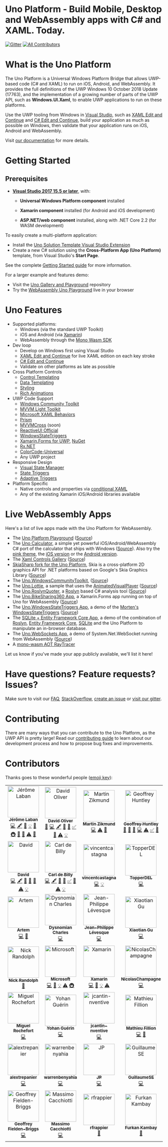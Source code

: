 # Uno Platform - Build Mobile, Desktop and WebAssembly apps with C# and XAML. Today.
[![Gitter](https://badges.gitter.im/uno-platform/Lobby.svg)](https://gitter.im/uno-platform/Lobby?utm_source=badge&utm_medium=badge&utm_campaign=pr-badge) [![All Contributors](https://img.shields.io/badge/all_contributors-34-orange.svg?style=flat-square)](#contributors-)

# What is the Uno Platform

The Uno Platform is a Universal Windows Platform Bridge that allows UWP-based code (C# and XAML) to run on iOS, Android, and WebAssembly. It provides the full definitions of the UWP Windows 10 October 2018 Update (17763), and the implementation of a growing number of parts of the UWP API, such as **Windows.UI.Xaml**, to enable UWP applications to run on these platforms.

Use the UWP tooling from Windows in [Visual Studio](https://www.visualstudio.com/), such as [XAML Edit and Continue](https://blogs.msdn.microsoft.com/visualstudio/2016/04/06/ui-development-made-easier-with-xaml-edit-continue/) and [C# Edit and Continue](https://docs.microsoft.com/en-us/visualstudio/debugger/how-to-use-edit-and-continue-csharp), build your application as much as possible on Windows, then validate that your application runs on iOS, Android and WebAssembly.

Visit [our documentation](doc/articles/intro.md) for more details.

# Getting Started

## Prerequisites
* [**Visual Studio 2017 15.5 or later**](https://visualstudio.microsoft.com/), with:
    * **Universal Windows Platform component** installed

	* **Xamarin component** installed (for Android and iOS development)

    * **ASP.NET/web component** installed, along with .NET Core 2.2 (for WASM development)

To easily create a multi-platform application:
* Install the [Uno Solution Template Visual Studio Extension](https://marketplace.visualstudio.com/items?itemName=nventivecorp.uno-platform-addin)
* Create a new C# solution using the **Cross-Platform App (Uno Platform)** template, from Visual Studio's **Start Page**.

See the complete [Getting Started guide](https://platform.uno/docs/articles/get-started.html) for more information.

For a larger example and features demo:
* Visit the [Uno Gallery and Playground](https://github.com/nventive/Uno.Playground) repository
* Try the [WebAssembly Uno Playground](https://playground.platform.uno) live in your browser

# Uno Features
* Supported platforms:
    * Windows (via the standard UWP Toolkit)
    * iOS and Android (via [Xamarin](https://www.visualstudio.com/xamarin/))
    * WebAssembly through the [Mono Wasm SDK](https://github.com/mono/mono/blob/master/sdks/wasm/README.md)
* Dev loop
    * Develop on Windows first using Visual Studio
    * [XAML Edit and Continue](https://blogs.msdn.microsoft.com/visualstudio/2016/04/06/ui-development-made-easier-with-xaml-edit-continue/) for live XAML edition on each key stroke
    * [C# Edit and Continue](https://docs.microsoft.com/en-us/visualstudio/debugger/how-to-use-edit-and-continue-csharp)
    * Validate on other platforms as late as possible
* Cross Platform Controls
    * [Control Templating](https://docs.microsoft.com/en-us/windows/uwp/design/controls-and-patterns/control-templates)
    * [Data Templating](https://code.msdn.microsoft.com/Data-Binding-in-UWP-b5c98114)
    * [Styling](https://docs.microsoft.com/en-us/windows/uwp/design/controls-and-patterns/xaml-styles)
    * [Rich Animations](https://docs.microsoft.com/en-us/windows/uwp/design/motion/xaml-animation)
* UWP Code Support
    * [Windows Community Toolkit](https://github.com/nventive/Uno.WindowsCommunityToolkit)
    * [MVVM Light Toolkit](https://github.com/nventive/uno.mvvmlight)
    * [Microsoft XAML Behaviors](https://github.com/nventive/Uno.XamlBehaviors)
    * [Prism](https://github.com/nventive/Uno.Prism)
    * [MVVMCross](https://www.mvvmcross.com/) (soon)
    * [ReactiveUI Official](https://github.com/reactiveui/ReactiveUI/pull/2067)
    * [WindowsStateTriggers](https://github.com/nventive/Uno.WindowsStateTriggers)
    * [Xamarin.Forms for UWP](https://github.com/nventive/Uno.Xamarin.Forms), [NuGet](https://www.nuget.org/packages/ReactiveUI.Uno)
    * [Rx.NET](https://github.com/nventive/Uno.Rx.NET)
    * [ColorCode-Universal](https://github.com/nventive/Uno.ColorCode-Universal)
    * Any UWP project
* Responsive Design
    * [Visual State Manager](https://docs.microsoft.com/en-us/uwp/api/Windows.UI.Xaml.VisualStateManager)
    * [State Triggers](https://blogs.msdn.microsoft.com/mvpawardprogram/2017/02/07/state-triggers-uwp-apps/)
    * [Adaptive Triggers](https://docs.microsoft.com/en-us/uwp/api/Windows.UI.Xaml.AdaptiveTrigger)
* Platform Specific 
    * Native controls and properties via [conditional XAML](doc/articles/using-uno-ui.md#supporting-multiple-platforms-in-xaml-files)
    * Any of the existing Xamarin iOS/Android libraries available

# Live WebAssembly Apps

Here's a list of live apps made with the Uno Platform for WebAssembly.

* The [Uno Platform Playground](https://playground.platform.uno) ([Source](https://github.com/nventive/Uno.Playground))
* The [Uno Calculator](https://calculator.platform.uno), a simple yet powerful iOS/Android/WebAssembly C# port of the calculator that ships with Windows ([Source](https://github.com/unoplatform/calculator)). Also try the [pink theme](https://calculator.platform.uno/?theme=pink), the [iOS version](https://apps.apple.com/app/id1464736591) or the [Android version](https://play.google.com/store/apps/details?id=uno.platform.calculator).
* The [Xaml Controls Gallery](https://xamlcontrolsgallery.platform.uno/) ([Source](https://github.com/nventive/Uno.Xaml-Controls-Gallery))
* [SkiaSharp fork for the Uno Platform](https://skiasharp-wasm.platform.uno/), Skia is a cross-platform 2D graphics API for .NET platforms based on Google's Skia Graphics Library ([Source](https://github.com/unoplatform/Uno.SkiaSharp))
* The [Uno.WindowsCommunityToolkit](https://windowstoolkit-wasm.platform.uno/), ([Source](https://github.com/nventive/Uno.WindowsCommunityToolkit))
* The [Uno.Lottie](https://lottie.platform.uno/), a sample that uses the [AnimatedVisualPlayer](https://docs.microsoft.com/en-us/uwp/api/microsoft.ui.xaml.controls.animatedvisualplayer) ([Source](https://github.com/nventive/Uno.LottieSample))
* The [Uno.RoslynQuoter](http://roslynquoter-wasm.platform.uno/), a [Roslyn](https://github.com/dotnet/roslyn) based C# analysis tool ([Source](https://github.com/nventive/Uno.RoslynQuoter))
* The [Uno.BikeSharing360 App](http://bikerider-wasm.platform.uno/), a Xamarin.Forms app running on top of Uno for WebAssembly ([Source](https://github.com/nventive/Uno.BikeSharing360_MobileApps))
* The [Uno.WindowsStateTriggers App](http://winstatetriggers-wasm.platform.uno/), a demo of the [Morten's WindowsStateTriggers](https://github.com/dotMorten/WindowsStateTriggers) ([Source](https://github.com/nventive/Uno.WindowsStateTriggers))
* The [SQLite + Entity Framework Core App](http://sqliteefcore-wasm.platform.uno), a demo of the combination of [Roslyn](https://github.com/dotnet/roslyn), [Entity Framework Core](https://docs.microsoft.com/en-us/ef/core/), [SQLite](https://github.com/nventive/Uno.SQLitePCLRaw.Wasm) and the Uno Platform to manipulate an in-browser database.
* The [Uno.WebSockets App](https://websockets-wasm.platform.uno), a demo of System.Net.WebSocket running from WebAssembly ([Source](https://github.com/nventive/Uno.Wasm.WebSockets))
* A [mono-wasm AOT RayTracer](https://raytracer-mono-aot.platform.uno/)

Let us know if you've made your app publicly available, we'll list it here!

# Have questions? Feature requests? Issues?

Make sure to visit our [FAQ](doc/articles/faq.md), [StackOverflow](https://stackoverflow.com/questions/tagged/uno-platform), [create an issue](https://github.com/nventive/Uno/issues) or [visit our gitter](https://gitter.im/uno-platform/Lobby).

# Contributing

There are many ways that you can contribute to the Uno Platform, as the UWP API is
pretty large! Read our [contributing guide](CONTRIBUTING.md) to learn about our development process and how to propose bug fixes and improvements.

# Contributors

Thanks goes to these wonderful people ([emoji key](https://allcontributors.org/docs/en/emoji-key)):

<!-- ALL-CONTRIBUTORS-LIST:START - Do not remove or modify this section -->
<!-- prettier-ignore -->
<table>
  <tr>
    <td align="center"><a href="https://github.com/jeromelaban"><img src="https://avatars0.githubusercontent.com/u/5839577?v=4" width="100px;" alt="Jérôme Laban"/><br /><sub><b>Jérôme Laban</b></sub></a><br /><a href="https://github.com/unoplatform/uno/commits?author=jeromelaban" title="Code">💻</a> <a href="#content-jeromelaban" title="Content">🖋</a> <a href="https://github.com/unoplatform/uno/commits?author=jeromelaban" title="Documentation">📖</a> <a href="#example-jeromelaban" title="Examples">💡</a> <a href="#maintenance-jeromelaban" title="Maintenance">🚧</a> <a href="#infra-jeromelaban" title="Infrastructure (Hosting, Build-Tools, etc)">🚇</a> <a href="#ideas-jeromelaban" title="Ideas, Planning, & Feedback">🤔</a> <a href="#review-jeromelaban" title="Reviewed Pull Requests">👀</a> <a href="https://github.com/unoplatform/uno/commits?author=jeromelaban" title="Tests">⚠️</a> <a href="#projectManagement-jeromelaban" title="Project Management">📆</a></td>
    <td align="center"><a href="http://www.dissolutegames.com/"><img src="https://avatars0.githubusercontent.com/u/8270914?v=4" width="100px;" alt="David Oliver"/><br /><sub><b>David Oliver</b></sub></a><br /><a href="#blog-davidjohnoliver" title="Blogposts">📝</a> <a href="https://github.com/unoplatform/uno/commits?author=davidjohnoliver" title="Code">💻</a> <a href="#content-davidjohnoliver" title="Content">🖋</a> <a href="https://github.com/unoplatform/uno/commits?author=davidjohnoliver" title="Documentation">📖</a> <a href="#maintenance-davidjohnoliver" title="Maintenance">🚧</a> <a href="#tutorial-davidjohnoliver" title="Tutorials">✅</a> <a href="#review-davidjohnoliver" title="Reviewed Pull Requests">👀</a> <a href="https://github.com/unoplatform/uno/commits?author=davidjohnoliver" title="Tests">⚠️</a> <a href="#example-davidjohnoliver" title="Examples">💡</a></td>
    <td align="center"><a href="http://mzikmund.com"><img src="https://avatars3.githubusercontent.com/u/1075116?v=4" width="100px;" alt="Martin Zikmund"/><br /><sub><b>Martin Zikmund</b></sub></a><br /><a href="https://github.com/unoplatform/uno/commits?author=MartinZikmund" title="Code">💻</a> <a href="https://github.com/unoplatform/uno/commits?author=MartinZikmund" title="Tests">⚠️</a> <a href="#review-MartinZikmund" title="Reviewed Pull Requests">👀</a></td>
    <td align="center"><a href="https://www.ghuntley.com/now"><img src="https://avatars0.githubusercontent.com/u/127353?v=4" width="100px;" alt="Geoffrey Huntley"/><br /><sub><b>Geoffrey Huntley</b></sub></a><br /><a href="#question-ghuntley" title="Answering Questions">💬</a> <a href="https://github.com/unoplatform/uno/commits?author=ghuntley" title="Documentation">📖</a> <a href="#maintenance-ghuntley" title="Maintenance">🚧</a> <a href="https://github.com/unoplatform/uno/commits?author=ghuntley" title="Code">💻</a> <a href="https://github.com/unoplatform/uno/commits?author=ghuntley" title="Tests">⚠️</a> <a href="#tutorial-ghuntley" title="Tutorials">✅</a> <a href="#review-ghuntley" title="Reviewed Pull Requests">👀</a></td>
    <td align="center"><a href="https://www.vogels.com"><img src="https://avatars0.githubusercontent.com/u/47024956?v=4" width="100px;" alt="Patrick Decoster"/><br /><sub><b>Patrick Decoster</b></sub></a><br /><a href="https://github.com/unoplatform/uno/commits?author=pdecostervgls" title="Tests">⚠️</a> <a href="https://github.com/unoplatform/uno/commits?author=pdecostervgls" title="Code">💻</a> <a href="#example-pdecostervgls" title="Examples">💡</a></td>
  </tr>
  <tr>
    <td align="center"><a href="https://github.com/dr1rrb"><img src="https://avatars3.githubusercontent.com/u/8635919?v=4" width="100px;" alt="David"/><br /><sub><b>David</b></sub></a><br /><a href="https://github.com/unoplatform/uno/commits?author=dr1rrb" title="Code">💻</a> <a href="#content-dr1rrb" title="Content">🖋</a> <a href="https://github.com/unoplatform/uno/commits?author=dr1rrb" title="Documentation">📖</a> <a href="#maintenance-dr1rrb" title="Maintenance">🚧</a> <a href="#review-dr1rrb" title="Reviewed Pull Requests">👀</a> <a href="https://github.com/unoplatform/uno/commits?author=dr1rrb" title="Tests">⚠️</a> <a href="#example-dr1rrb" title="Examples">💡</a></td>
    <td align="center"><a href="http://carl.debilly.net/"><img src="https://avatars1.githubusercontent.com/u/4174207?v=4" width="100px;" alt="Carl de Billy"/><br /><sub><b>Carl de Billy</b></sub></a><br /><a href="https://github.com/unoplatform/uno/commits?author=carldebilly" title="Code">💻</a> <a href="#content-carldebilly" title="Content">🖋</a> <a href="https://github.com/unoplatform/uno/commits?author=carldebilly" title="Documentation">📖</a> <a href="#maintenance-carldebilly" title="Maintenance">🚧</a> <a href="#tutorial-carldebilly" title="Tutorials">✅</a> <a href="#review-carldebilly" title="Reviewed Pull Requests">👀</a> <a href="https://github.com/unoplatform/uno/commits?author=carldebilly" title="Tests">⚠️</a> <a href="#example-carldebilly" title="Examples">💡</a></td>
    <td align="center"><a href="https://github.com/vincentcastagna"><img src="https://avatars3.githubusercontent.com/u/15191066?v=4" width="100px;" alt="vincentcastagna"/><br /><sub><b>vincentcastagna</b></sub></a><br /><a href="https://github.com/unoplatform/uno/commits?author=vincentcastagna" title="Code">💻</a> <a href="#example-vincentcastagna" title="Examples">💡</a></td>
    <td align="center"><a href="https://github.com/TopperDEL"><img src="https://avatars2.githubusercontent.com/u/1833242?v=4" width="100px;" alt="TopperDEL"/><br /><sub><b>TopperDEL</b></sub></a><br /><a href="https://github.com/unoplatform/uno/commits?author=TopperDEL" title="Code">💻</a></td>
    <td align="center"><a href="https://github.com/MaxineMheir"><img src="https://avatars1.githubusercontent.com/u/18086278?v=4" width="100px;" alt="Maxine Mheir-El-Saadi"/><br /><sub><b>Maxine Mheir-El-Saadi</b></sub></a><br /><a href="https://github.com/unoplatform/uno/commits?author=MaxineMheir" title="Code">💻</a> <a href="#example-MaxineMheir" title="Examples">💡</a> <a href="https://github.com/unoplatform/uno/commits?author=MaxineMheir" title="Tests">⚠️</a></td>
  </tr>
  <tr>
    <td align="center"><a href="https://github.com/artemious7"><img src="https://avatars2.githubusercontent.com/u/16724889?v=4" width="100px;" alt="Artem"/><br /><sub><b>Artem</b></sub></a><br /><a href="https://github.com/unoplatform/uno/commits?author=artemious7" title="Code">💻</a> <a href="https://github.com/unoplatform/uno/commits?author=artemious7" title="Documentation">📖</a></td>
    <td align="center"><a href="https://github.com/DysnomianC"><img src="https://avatars1.githubusercontent.com/u/20263707?v=4" width="100px;" alt="Dysnomian Charles"/><br /><sub><b>Dysnomian Charles</b></sub></a><br /><a href="https://github.com/unoplatform/uno/commits?author=DysnomianC" title="Code">💻</a></td>
    <td align="center"><a href="https://github.com/jeanplevesque"><img src="https://avatars3.githubusercontent.com/u/39710855?v=4" width="100px;" alt="Jean-Philippe Lévesque"/><br /><sub><b>Jean-Philippe Lévesque</b></sub></a><br /><a href="https://github.com/unoplatform/uno/commits?author=jeanplevesque" title="Code">💻</a></td>
    <td align="center"><a href="https://github.com/Xiaoy312"><img src="https://avatars1.githubusercontent.com/u/2359550?v=4" width="100px;" alt="Xiaotian Gu"/><br /><sub><b>Xiaotian Gu</b></sub></a><br /><a href="https://github.com/unoplatform/uno/commits?author=Xiaoy312" title="Code">💻</a></td>
    <td align="center"><a href="http://www.lhotka.net"><img src="https://avatars1.githubusercontent.com/u/2333134?v=4" width="100px;" alt="Rockford Lhotka"/><br /><sub><b>Rockford Lhotka</b></sub></a><br /><a href="#blog-rockfordlhotka" title="Blogposts">📝</a></td>
  </tr>
  <tr>
    <td align="center"><a href="http://nicksnettravels.builttoroam.com"><img src="https://avatars2.githubusercontent.com/u/1614057?v=4" width="100px;" alt="Nick Randolph"/><br /><sub><b>Nick Randolph</b></sub></a><br /><a href="#blog-nickrandolph" title="Blogposts">📝</a></td>
    <td align="center"><a href="https://opensource.microsoft.com"><img src="https://avatars2.githubusercontent.com/u/6154722?v=4" width="100px;" alt="Microsoft"/><br /><sub><b>Microsoft</b></sub></a><br /><a href="https://github.com/unoplatform/uno/commits?author=microsoft" title="Code">💻</a> <a href="https://github.com/unoplatform/uno/commits?author=microsoft" title="Documentation">📖</a> <a href="#example-microsoft" title="Examples">💡</a> <a href="https://github.com/unoplatform/uno/commits?author=microsoft" title="Tests">⚠️</a> <a href="#infra-microsoft" title="Infrastructure (Hosting, Build-Tools, etc)">🚇</a></td>
    <td align="center"><a href="http://xamarin.com"><img src="https://avatars0.githubusercontent.com/u/790012?v=4" width="100px;" alt="Xamarin"/><br /><sub><b>Xamarin</b></sub></a><br /><a href="https://github.com/unoplatform/uno/commits?author=xamarin" title="Code">💻</a> <a href="https://github.com/unoplatform/uno/commits?author=xamarin" title="Documentation">📖</a> <a href="#example-xamarin" title="Examples">💡</a> <a href="https://github.com/unoplatform/uno/commits?author=xamarin" title="Tests">⚠️</a></td>
    <td align="center"><a href="https://github.com/NicolasChampagne"><img src="https://avatars0.githubusercontent.com/u/49762217?v=4" width="100px;" alt="NicolasChampagne"/><br /><sub><b>NicolasChampagne</b></sub></a><br /><a href="https://github.com/unoplatform/uno/commits?author=NicolasChampagne" title="Code">💻</a></td>
    <td align="center"><a href="https://github.com/agneszitte-nventive"><img src="https://avatars0.githubusercontent.com/u/16295702?v=4" width="100px;" alt="Agnes ZITTE"/><br /><sub><b>Agnes ZITTE</b></sub></a><br /><a href="https://github.com/unoplatform/uno/commits?author=agneszitte-nventive" title="Code">💻</a></td>
  </tr>
  <tr>
    <td align="center"><a href="http://miguelrochefort.com"><img src="https://avatars0.githubusercontent.com/u/1556332?v=4" width="100px;" alt="Miguel Rochefort"/><br /><sub><b>Miguel Rochefort</b></sub></a><br /><a href="https://github.com/unoplatform/uno/commits?author=miguelrochefort" title="Code">💻</a></td>
    <td align="center"><a href="https://github.com/YGuerin"><img src="https://avatars2.githubusercontent.com/u/11750340?v=4" width="100px;" alt="Yohan Guérin"/><br /><sub><b>Yohan Guérin</b></sub></a><br /><a href="https://github.com/unoplatform/uno/commits?author=YGuerin" title="Code">💻</a></td>
    <td align="center"><a href="https://github.com/jcantin-nventive"><img src="https://avatars1.githubusercontent.com/u/43351943?v=4" width="100px;" alt="jcantin-nventive"/><br /><sub><b>jcantin-nventive</b></sub></a><br /><a href="https://github.com/unoplatform/uno/commits?author=jcantin-nventive" title="Code">💻</a></td>
    <td align="center"><a href="https://github.com/MatFillion"><img src="https://avatars0.githubusercontent.com/u/7029537?v=4" width="100px;" alt="Mathieu Fillion"/><br /><sub><b>Mathieu Fillion</b></sub></a><br /><a href="https://github.com/unoplatform/uno/commits?author=MatFillion" title="Code">💻</a> <a href="#maintenance-MatFillion" title="Maintenance">🚧</a></td>
    <td align="center"><a href="http://www.florent-cima.com"><img src="https://avatars0.githubusercontent.com/u/669433?v=4" width="100px;" alt="Florent Cima"/><br /><sub><b>Florent Cima</b></sub></a><br /><a href="https://github.com/unoplatform/uno/commits?author=florentcm" title="Code">💻</a></td>
  </tr>
  <tr>
    <td align="center"><a href="https://github.com/AlexTrepanier"><img src="https://avatars1.githubusercontent.com/u/46451463?v=4" width="100px;" alt="alextrepanier"/><br /><sub><b>alextrepanier</b></sub></a><br /><a href="https://github.com/unoplatform/uno/commits?author=AlexTrepanier" title="Code">💻</a></td>
    <td align="center"><a href="https://github.com/warrenbenyahia"><img src="https://avatars2.githubusercontent.com/u/46033284?v=4" width="100px;" alt="warrenbenyahia"/><br /><sub><b>warrenbenyahia</b></sub></a><br /><a href="https://github.com/unoplatform/uno/commits?author=warrenbenyahia" title="Code">💻</a></td>
    <td align="center"><a href="https://github.com/Batesias"><img src="https://avatars3.githubusercontent.com/u/2448861?v=4" width="100px;" alt="JP"/><br /><sub><b>JP</b></sub></a><br /><a href="https://github.com/unoplatform/uno/commits?author=Batesias" title="Code">💻</a></td>
    <td align="center"><a href="https://github.com/GuillaumeSE"><img src="https://avatars0.githubusercontent.com/u/50678763?v=4" width="100px;" alt="GuillaumeSE"/><br /><sub><b>GuillaumeSE</b></sub></a><br /><a href="https://github.com/unoplatform/uno/commits?author=GuillaumeSE" title="Code">💻</a></td>
    <td align="center"><a href="http://blogs.microsoft.co.il/shimmy/"><img src="https://avatars3.githubusercontent.com/u/2716316?v=4" width="100px;" alt="Shimmy"/><br /><sub><b>Shimmy</b></sub></a><br /><a href="https://github.com/unoplatform/uno/commits?author=weitzhandler" title="Documentation">📖</a></td>
  </tr>
  <tr>
    <td align="center"><a href="https://github.com/gfbriggs"><img src="https://avatars1.githubusercontent.com/u/18409414?v=4" width="100px;" alt="Geoffrey Fielden-Briggs"/><br /><sub><b>Geoffrey Fielden-Briggs</b></sub></a><br /><a href="https://github.com/unoplatform/uno/commits?author=gfbriggs" title="Code">💻</a></td>
    <td align="center"><a href="https://github.com/Massimo37"><img src="https://avatars1.githubusercontent.com/u/36633246?v=4" width="100px;" alt="Massimo Cacchiotti"/><br /><sub><b>Massimo Cacchiotti</b></sub></a><br /><a href="https://github.com/unoplatform/uno/commits?author=Massimo37" title="Code">💻</a></td>
    <td align="center"><a href="https://github.com/rfrappier"><img src="https://avatars2.githubusercontent.com/u/30271212?v=4" width="100px;" alt="rfrappier"/><br /><sub><b>rfrappier</b></sub></a><br /><a href="https://github.com/unoplatform/uno/commits?author=rfrappier" title="Documentation">📖</a></td>
    <td align="center"><a href="http://furkankambay.com/"><img src="https://avatars1.githubusercontent.com/u/8467416?v=4" width="100px;" alt="Furkan Kambay"/><br /><sub><b>Furkan Kambay</b></sub></a><br /><a href="https://github.com/unoplatform/uno/commits?author=FurkanKambay" title="Documentation">📖</a></td>
    <td align="center"><a href="https://github.com/pkar70"><img src="https://avatars2.githubusercontent.com/u/23451507?v=4" width="100px;" alt="pkar70"/><br /><sub><b>pkar70</b></sub></a><br /><a href="#review-pkar70" title="Reviewed Pull Requests">👀</a> <a href="https://github.com/unoplatform/uno/commits?author=pkar70" title="Code">💻</a> <a href="https://github.com/unoplatform/uno/commits?author=pkar70" title="Tests">⚠️</a> <a href="https://github.com/unoplatform/uno/commits?author=pkar70" title="Documentation">📖</a></td>
  </tr>
</table>

<!-- ALL-CONTRIBUTORS-LIST:END -->

